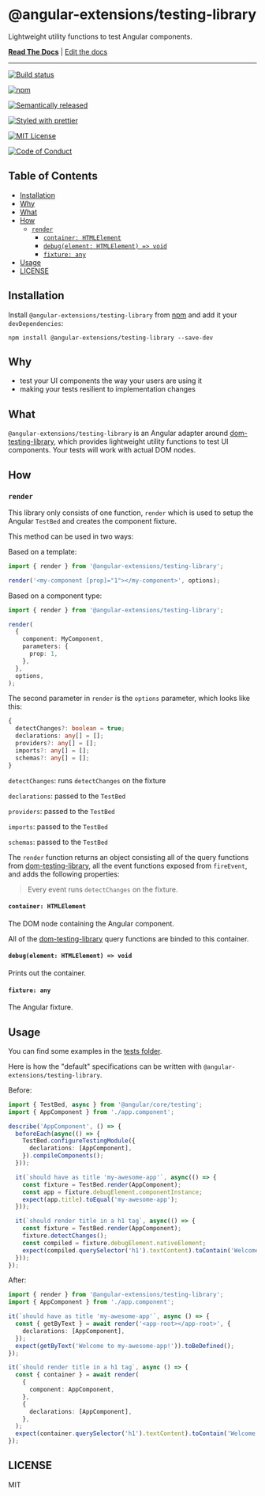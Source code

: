 # @angular-extensions/testing-library

Lightweight utility functions to test Angular components.

[**Read The Docs**](https://testing-library.com/angular) | [Edit the docs](https://github.com/alexkrolick/testing-library-docs)

<hr />

[![Build status][build-badge]][build]

[![npm][npm-badge]][npm]

[![Semantically released][sr-badge]][sr]

[![Styled with prettier][prettier-badge]][prettier]

[![MIT License][license-badge]][license]

[![Code of Conduct][coc-badge]][coc]

## Table of Contents

- [Installation](#installation)
- [Why](#why)
- [What](#what)
- [How](#how)
  - [`render`](#render)
    - [`container: HTMLElement`](#container-htmlelement)
    - [`debug(element: HTMLElement) => void`](#debug--void)
    - [`fixture: any`](#fixture-any)
- [Usage](#usage)
- [LICENSE](#license)

## Installation

Install `@angular-extensions/testing-library` from [npm] and add it your `devDependencies`:

`npm install @angular-extensions/testing-library --save-dev`

## Why

- test your UI components the way your users are using it
- making your tests resilient to implementation changes

## What

`@angular-extensions/testing-library` is an Angular adapter around [dom-testing-library][dom-testing-library],
which provides lightweight utility functions to test UI components. Your tests will work with actual DOM nodes.

## How

### `render`

This library only consists of one function, `render` which is used to setup the Angular `TestBed` and creates the component fixture.

This method can be used in two ways:

Based on a template:

```ts
import { render } from '@angular-extensions/testing-library';

render('<my-component [prop]="1"></my-component>', options);
```

Based on a component type:

```ts
import { render } from '@angular-extensions/testing-library';

render(
  {
    component: MyComponent,
    parameters: {
      prop: 1,
    },
  },
  options,
);
```

The second parameter in `render` is the `options` parameter, which looks like this:

```ts
{
  detectChanges?: boolean = true;
  declarations: any[] = [];
  providers?: any[] = [];
  imports?: any[] = [];
  schemas?: any[] = [];
}
```

`detectChanges`: runs `detectChanges` on the fixture

`declarations`: passed to the `TestBed`

`providers`: passed to the `TestBed`

`imports`: passed to the `TestBed`

`schemas`: passed to the `TestBed`

The `render` function returns an object consisting all of the query functions from [dom-testing-library][dom-testing-library], all the event functions exposed from `fireEvent`, and adds the following properties:

> Every event runs `detectChanges` on the fixture.

#### `container: HTMLElement`

The DOM node containing the Angular component.

All of the [dom-testing-library][dom-testing-library] query functions are binded to this container.

#### `debug(element: HTMLElement) => void`

Prints out the container.

#### `fixture: any`

The Angular fixture.

## Usage

You can find some examples in the [tests folder](https://github.com/angular-extensions/testing-library/tree/master/projects/testing-library/tests).

Here is how the "default" specifications can be written with `@angular-extensions/testing-library`.

Before:

```ts
import { TestBed, async } from '@angular/core/testing';
import { AppComponent } from './app.component';

describe('AppComponent', () => {
  beforeEach(async(() => {
    TestBed.configureTestingModule({
      declarations: [AppComponent],
    }).compileComponents();
  }));

  it(`should have as title 'my-awesome-app'`, async(() => {
    const fixture = TestBed.render(AppComponent);
    const app = fixture.debugElement.componentInstance;
    expect(app.title).toEqual('my-awesome-app');
  }));

  it(`should render title in a h1 tag`, async(() => {
    const fixture = TestBed.render(AppComponent);
    fixture.detectChanges();
    const compiled = fixture.debugElement.nativeElement;
    expect(compiled.querySelector('h1').textContent).toContain('Welcome to my-awesome-app!');
  }));
});
```

After:

```ts
import { render } from '@angular-extensions/testing-library';
import { AppComponent } from './app.component';

it(`should have as title 'my-awesome-app'`, async () => {
  const { getByText } = await render('<app-root></app-root>', {
    declarations: [AppComponent],
  });
  expect(getByText('Welcome to my-awesome-app!')).toBeDefined();
});

it(`should render title in a h1 tag`, async () => {
  const { container } = await render(
    {
      component: AppComponent,
    },
    {
      declarations: [AppComponent],
    },
  );
  expect(container.querySelector('h1').textContent).toContain('Welcome to my-awesome-app!');
});
```

## LICENSE

MIT

[build-badge]: https://circleci.com/gh/angular-extensions/testing-library/tree/master.svg?style=shield
[build]: https://circleci.com/gh/angular-extensions/testing-library/tree/master
[sr-badge]: https://img.shields.io/badge/%20%20%F0%9F%93%A6%F0%9F%9A%80-semantic--release-e10079.svg
[sr]: https://github.com/semantic-release/semantic-release
[prettier-badge]: https://img.shields.io/badge/styled_with-prettier-ff69b4.svg
[prettier]: https://github.com/prettier/prettier
[npm-badge]: https://img.shields.io/npm/v/@angular-extensions/testing-library.svg
[npm]: https://www.npmjs.com/package/@angular-extensions/testing-library
[license-badge]: https://img.shields.io/npm/l/@angular-extensions/testing-library.svg?style=flat-square
[license]: https://github.com/angular-extensions/testing-library/blob/master/LICENSE
[coc-badge]: https://img.shields.io/badge/code%20of-conduct-ff69b4.svg?style=flat-square
[coc]: https://github.com/angular-extensions/testing-library/blob/master/CODE_OF_CONDUCT.md
[dom-testing-library]: https://testing-library.com/

